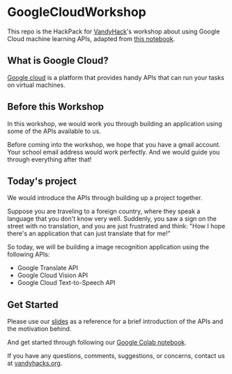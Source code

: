 # GoogleCloudWorkshop
This repo is the HackPack for [VandyHack](https://vandyhacks.org/)'s workshop about using Google Cloud machine learning APIs, adapted from [this notebook](https://github.com/GoogleCloudPlatform/training-data-analyst/blob/master/CPB100/lab4c/mlapis.ipynb).

## What is Google Cloud?
[Google cloud](https://cloud.google.com/docs/overview) is a platform that provides handy APIs that can run your tasks on virtual machines.

## Before this Workshop
In this workshop, we would work you through building an application using some of the APIs available to us.

Before coming into the workshop, we hope that you have a gmail account. Your school email address would work perfectly. And we would guide you through everything after that!

## Today's project
We would introduce the APIs through building up a project together. 

Suppose you are traveling to a foreign country, where they speak a language that you don't know very well. Suddenly, you saw a sign on the street with no translation, and you are just frustrated and think: "How I hope there's an application that can just translate that for me!" 

So today, we will be building a image recognition application using the following APIs:

* Google Translate API
* Google Cloud Vision API
* Google Cloud Text-to-Speech API

## Get Started
Please use our [slides](https://docs.google.com/presentation/d/1HVPxRWb3HA2-9NvKapEZr2OWg5pGyoe4ZekhRAbehc4/edit#slide=id.g98e001d189_0_10) as a reference for a brief introduction of the APIs and the motivation behind.

And get started through following our [Google Colab notebook](https://github.com/VandyHacks/GoogleCloudWorkshop/blob/master/VandyHacks_GoogleCloudAPIWorkshop.ipynb).

If you have any questions, comments, suggestions, or concerns, contact us at [vandyhacks.org](https://vandyhacks.org/).
